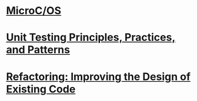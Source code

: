 # [MicroC/OS](Books/microcos)
# [Unit Testing Principles, Practices, and Patterns](unittestingprinciples)
# [Refactoring: Improving the Design of Existing Code](refactoring)
